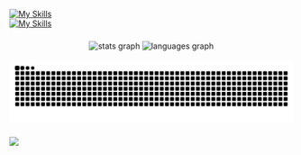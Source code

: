 [![My Skills](https://skillicons.dev/icons?i=js,ts)](https://skillicons.dev)
<br/>
[![My Skills](https://skillicons.dev/icons?i=nodejs,react,tailwind,next,express,redux)](https://skillicons.dev)



###

<div align="center">
  <img src="https://github-readme-stats.vercel.app/api?username=Scapy47&hide_title=false&hide_rank=false&show_icons=true&include_all_commits=true&count_private=true&disable_animations=false&theme=dracula&locale=en&hide_border=false" height="150" alt="stats graph"  />
  <img src="https://github-readme-stats.vercel.app/api/top-langs?username=Scapy47&locale=en&hide_title=false&layout=compact&card_width=320&langs_count=4&theme=dracula&hide_border=false" height="150" alt="languages graph"  />
</div>

<br clear="both">

<img src="https://raw.githubusercontent.com/Scapy47/Scapy47/output/snake.svg" alt="Snake animation" />

###
[![](https://visitcount.itsvg.in/api?id=Scapy47&label=Profile%20Views&color=12&icon=5&pretty=true)](https://visitcount.itsvg.in)
